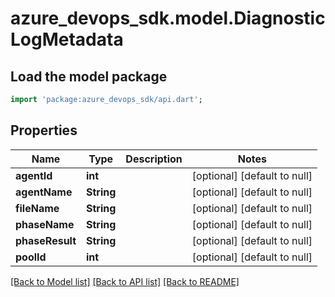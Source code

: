 # azure_devops_sdk.model.DiagnosticLogMetadata

## Load the model package
```dart
import 'package:azure_devops_sdk/api.dart';
```

## Properties
Name | Type | Description | Notes
------------ | ------------- | ------------- | -------------
**agentId** | **int** |  | [optional] [default to null]
**agentName** | **String** |  | [optional] [default to null]
**fileName** | **String** |  | [optional] [default to null]
**phaseName** | **String** |  | [optional] [default to null]
**phaseResult** | **String** |  | [optional] [default to null]
**poolId** | **int** |  | [optional] [default to null]

[[Back to Model list]](../README.md#documentation-for-models) [[Back to API list]](../README.md#documentation-for-api-endpoints) [[Back to README]](../README.md)



